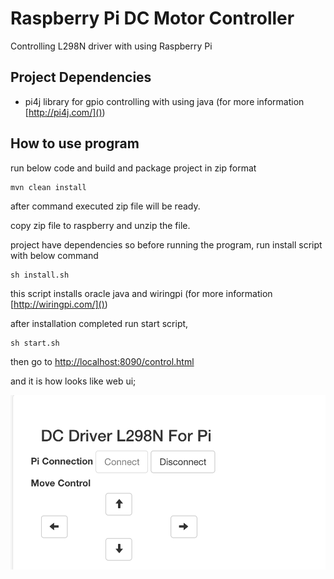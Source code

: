 # Raspberry Pi DC Motor Controller
Controlling L298N driver with using Raspberry Pi

## Project Dependencies

* pi4j library for gpio controlling with using java (for more information [http://pi4j.com/]())

## How to use program
run below code and build and package project in zip format
```
mvn clean install
```

after command executed zip file will be ready.

copy zip file to raspberry and unzip the file.

project have dependencies so before running the program, run install script with below command

```
sh install.sh
```

this script installs oracle java and wiringpi (for more information [http://wiringpi.com/]())

after installation completed run start script,

```
sh start.sh
```

then go to [http://localhost:8090/control.html]()

and it is how looks like web ui;

![alt text](https://github.com/zyilmaz/raspi-dc-driver/blob/master/src/documents/web_ui.png)